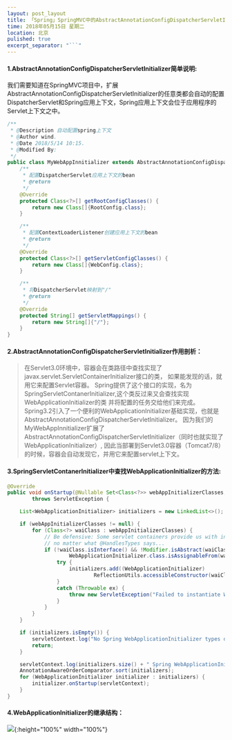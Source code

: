 ```yaml
---
layout: post_layout
title: 「Spring」SpringMVC中的AbstractAnnotationConfigDispatcherServletInitializer说明
time: 2018年05月15日 星期二
location: 北京
pulished: true
excerpt_separator: "```"
---
```


#### **1.AbstractAnnotationConfigDispatcherServletInitializer**简单说明:
我们需要知道在SpringMVC项目中，扩展AbstractAnnotationConfigDispatcherServletInitializer的任意类都会自动的配置
DispatcherServlet和Spring应用上下文，Spring应用上下文会位于应用程序的Servlet上下文之中。

<!--more-->

```java
/**
 * @Description 自动配置spring上下文
 * @Author wind.
 * @Date 2018/5/14 10:15.
 * @Modified By:
 */
public class MyWebAppInnitializer extends AbstractAnnotationConfigDispatcherServletInitializer {
    /**
     * 配置DispatcherServlet应用上下文的bean
     * @return
     */
    @Override
    protected Class<?>[] getRootConfigClasses() {
        return new Class[]{RootConfig.class};
    }

    /**
     * 配置ContextLoaderListener创建应用上下文的bean
     * @return
     */
    @Override
    protected Class<?>[] getServletConfigClasses() {
        return new Class[]{WebConfig.class};
    }

    /**
     * 将DispatcherServlet映射到"/"
     * @return
     */
    @Override
    protected String[] getServletMappings() {
        return new String[]{"/"};
    }
}
```

#### **2.AbstractAnnotationConfigDispatcherServletInitializer**作用剖析：
> 在Servlet3.0环境中，容器会在类路径中查找实现了javax.servlet.ServletContainerInitializer接口的类，
如果能发现的话，就用它来配置Servlet容器。
Spring提供了这个接口的实现，名为SpringServletContanerInitializer,这个类反过来又会查找实现WebApplicationInitializer的类
并将配置的任务交给他们来完成。Spring3.2引入了一个便利的WebApplicationInitializer基础实现，也就是AbstractAnnotationConfigDispatcherServletInitializer。
因为我们的MyWebAppInnitializer扩展了AbstractAnnotationConfigDispatcherServletInitializer（同时也就实现了WebApplicationInitializer）,
因此当部署到Servlet3.0容器（Tomcat7/8）的时候，容器会自动发现它，并用它来配置servlet上下文。

#### **3.SpringServletContanerInitializer**中查找**WebApplicationInitializer**的方法:
```java
@Override
public void onStartup(@Nullable Set<Class<?>> webAppInitializerClasses, ServletContext servletContext)
        throws ServletException {

    List<WebApplicationInitializer> initializers = new LinkedList<>();

    if (webAppInitializerClasses != null) {
        for (Class<?> waiClass : webAppInitializerClasses) {
            // Be defensive: Some servlet containers provide us with invalid classes,
            // no matter what @HandlesTypes says...
            if (!waiClass.isInterface() && !Modifier.isAbstract(waiClass.getModifiers()) &&
                    WebApplicationInitializer.class.isAssignableFrom(waiClass)) {
                try {
                    initializers.add((WebApplicationInitializer)
                            ReflectionUtils.accessibleConstructor(waiClass).newInstance());
                }
                catch (Throwable ex) {
                    throw new ServletException("Failed to instantiate WebApplicationInitializer class", ex);
                }
            }
        }
    }

    if (initializers.isEmpty()) {
        servletContext.log("No Spring WebApplicationInitializer types detected on classpath");
        return;
    }

    servletContext.log(initializers.size() + " Spring WebApplicationInitializers detected on classpath");
    AnnotationAwareOrderComparator.sort(initializers);
    for (WebApplicationInitializer initializer : initializers) {
        initializer.onStartup(servletContext);
    }
}
```

#### **4.WebApplicationInitializer**的继承结构：
![](/img/20180515/1.png){:height="100%" width="100%"}